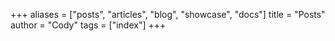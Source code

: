 +++
aliases = ["posts", "articles", "blog", "showcase", "docs"]
title = "Posts"
author = "Cody"
tags = ["index"]
+++
